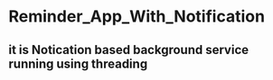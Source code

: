 # Reminder_App_With_Notification
## it is Notication based background service running using threading

